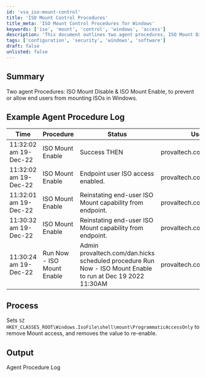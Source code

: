 ```yaml
---
id: 'vsa_iso-mount-control'
title: 'ISO Mount Control Procedures'
title_meta: 'ISO Mount Control Procedures for Windows'
keywords: ['iso', 'mount', 'control', 'windows', 'access']
description: 'This document outlines two agent procedures, ISO Mount Disable and ISO Mount Enable, designed to manage end-user access to mounting ISOs in Windows environments. It includes example logs and a detailed process for modifying registry settings to enable or disable ISO mounting capabilities.'
tags: ['configuration', 'security', 'windows', 'software']
draft: false
unlisted: false
---
```

## Summary

Two agent Procedures: ISO Mount Disable & ISO Mount Enable, to prevent or allow end users from mounting ISOs in Windows.

## Example Agent Procedure Log

| Time                     | Procedure                | Status                                             | User                          |
|--------------------------|--------------------------|----------------------------------------------------|-------------------------------|
| 11:32:02 am 19-Dec-22    | ISO Mount Enable         | Success THEN                                       | provaltech.com/dan.hicks      |
| 11:32:02 am 19-Dec-22    | ISO Mount Enable         | Endpoint user ISO access enabled.                  | provaltech.com/dan.hicks      |
| 11:32:01 am 19-Dec-22    | ISO Mount Enable         | Reinstating end-user ISO Mount capability from endpoint. | provaltech.com/dan.hicks      |
| 11:30:32 am 19-Dec-22    | ISO Mount Enable         | Reinstating end-user ISO Mount capability from endpoint. | provaltech.com/dan.hicks      |
| 11:30:24 am 19-Dec-22    | Run Now - ISO Mount Enable | Admin provaltech.com/dan.hicks scheduled procedure Run Now - ISO Mount Enable to run at Dec 19 2022 11:30AM | provaltech.com/dan.hicks      |

## Process

Sets `SZ HKEY_CLASSES_ROOT\Windows.IsoFile\shell\mount\ProgrammaticAccessOnly` to remove Mount access, and removes the value to re-enable.

## Output

Agent Procedure Log



